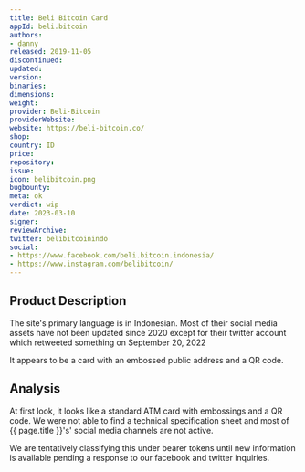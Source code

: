 ```yaml
---
title: Beli Bitcoin Card
appId: beli.bitcoin
authors:
- danny
released: 2019-11-05
discontinued: 
updated: 
version: 
binaries: 
dimensions: 
weight: 
provider: Beli-Bitcoin
providerWebsite: 
website: https://beli-bitcoin.co/
shop: 
country: ID
price: 
repository: 
issue: 
icon: belibitcoin.png
bugbounty: 
meta: ok
verdict: wip
date: 2023-03-10
signer: 
reviewArchive: 
twitter: belibitcoinindo
social: 
- https://www.facebook.com/beli.bitcoin.indonesia/
- https://www.instagram.com/belibitcoin/
---
```


## Product Description 

The site's primary language is in Indonesian. Most of their social media assets have not been updated since 2020 except for their twitter account which retweeted something on September 20, 2022

It appears to be a card with an embossed public address and a QR code. 

## Analysis 

At first look, it looks like a standard ATM card with embossings and a QR code. We were not able to find a technical specification sheet and most of {{ page.title }}'s' social media channels are not active. 

We are tentatively classifying this under bearer tokens until new information is available pending a response to our facebook and twitter inquiries.
